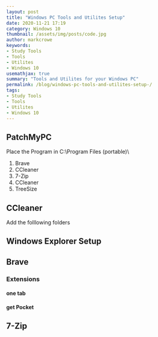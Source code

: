 ```yaml
---
layout: post
title: "Windows PC Tools and Utilites Setup"
date: 2020-11-21 17:19
category: Windows 10
thumbnail: /assets/img/posts/code.jpg
author: markcrowe
keywords: 
- Study Tools
- Tools
- Utilites
- Windows 10
usemathjax: true
summary: "Tools and Utilites for your Windows PC"
permalink: /blog/windows-pc-tools-and-utilites-setup-/
tags:
- Study Tools
- Tools
- Utilites
- Windows 10
---
```


## PatchMyPC

Place the Program in C:\Program Files (portable)\

1. Brave
2. CCleaner
3. 7-Zip
4. CCleaner
5. TreeSize

## CCleaner

Add the folllowing folders


## Windows Explorer Setup

## Brave

### Extensions 
#### one tab
#### get Pocket

## 7-Zip